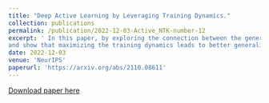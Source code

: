 ```yaml
---
title: "Deep Active Learning by Leveraging Training Dynamics."
collection: publications
permalink: /publication/2022-12-03-Active_NTK-number-12
excerpt: ' In this paper, by exploring the connection between the generalization performance and the training dynamics, we propose a theory-driven deep active learning method (dynamicAL) which selects samples to maximize training dynamics. In particular, we prove that the convergence speed of training and the generalization performance are positively correlated under the ultra-wide condition 
and show that maximizing the training dynamics leads to better generalization performance. '
date: 2022-12-03
venue: 'NeurIPS'
paperurl: 'https://arxiv.org/abs/2110.08611'
---
```


[Download paper here](https://arxiv.org/abs/2110.08611)
